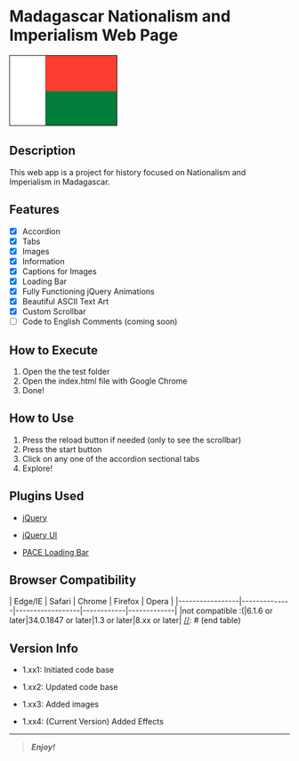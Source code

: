 [comment]: # (Start README.md markdown script)
<!-- 
  __  __           _                                      
 |  \/  |         | |                                     
 | \  / | __ _  __| | __ _  __ _  __ _ ___  ___ __ _ _ __ 
 | |\/| |/ _` |/ _` |/ _` |/ _` |/ _` / __|/ __/ _` | '__|
 | |  | | (_| | (_| | (_| | (_| | (_| \__ \ (_| (_| | |   
 |_|  |_|\__,_|\__,_|\__,_|\__, |\__,_|___/\___\__,_|_|   
                            __/ |                         
                           |___/                                                                                                                                                 
-->

# Madagascar Nationalism and Imperialism Web Page

![Madagascar Flag](images/madagascar_flag_2.png "Madagascar Flag")

## Description

<span>This web app is a project for history focused on Nationalism and Imperialism in Madagascar.</span>

## Features

- [x] Accordion
- [x] Tabs
- [x] Images
- [x] Information
- [x] Captions for Images
- [x] Loading Bar
- [x] Fully Functioning jQuery Animations
- [x] Beautiful ASCII Text Art
- [x] Custom Scrollbar
- [ ] Code to English Comments (coming soon)

## How to Execute

1. Open the the test folder
2. Open the index.html file with Google Chrome
3. Done!

## How to Use

1. Press the reload button if needed (only to see the scrollbar)
2. Press the start button
3. Click on any one of the accordion sectional tabs
4. Explore!   

## Plugins Used

+ [jQuery][1]
- [jQuery UI][2]
* [PACE Loading Bar][3]

[1]: http://www.jquery.com/  "jQuery"
[2]: http://www.jqueryui.com/  "jQuery UI"
[3]: http://github.hubspot.com/pace/docs/welcome/  (PACE Loading Bar)

Browser Compatibility
---------------------

[//]: # (start table)
|     Edge/IE     |    Safari    |      Chrome      |   Firefox  |    Opera    |
|-----------------|--------------|------------------|------------|-------------|
|not compatible :(|6.1.6 or later|34.0.1847 or later|1.3 or later|8.xx or later|
[//]: # (end table)

Version Info
-------------
+ 1.xx1: Initiated code base
- 1.xx2: Updated code base
* 1.xx3: Added images
+ 1.xx4: (Current Version) Added Effects

________

> **_Enjoy!_**

[comment]: # (End README.md markdown script)